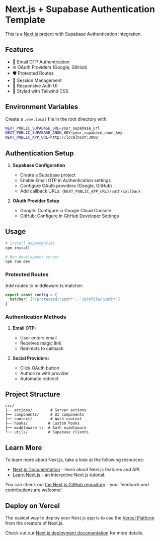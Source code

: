 # Next.js + Supabase Authentication Template

This is a [Next.js](https://nextjs.org/) project with Supabase Authentication integration.

## Features

- 🔐 Email OTP Authentication
- 🌐 OAuth Providers (Google, GitHub)
- 🛡️ Protected Routes
- 🔄 Session Management
- 📱 Responsive Auth UI
- 🎨 Styled with Tailwind CSS

## Environment Variables

Create a `.env.local` file in the root directory with:

```bash
NEXT_PUBLIC_SUPABASE_URL=your_supabase_url
NEXT_PUBLIC_SUPABASE_ANON_KEY=your_supabase_anon_key
NEXT_PUBLIC_APP_URL=http://localhost:3000
```

## Authentication Setup

1. **Supabase Configuration**
   - Create a Supabase project
   - Enable Email OTP in Authentication settings
   - Configure OAuth providers (Google, GitHub)
   - Add callback URLs: `{NEXT_PUBLIC_APP_URL}/auth/callback`

2. **OAuth Provider Setup**
   - Google: Configure in Google Cloud Console
   - GitHub: Configure in GitHub Developer Settings

## Usage

```bash
# Install dependencies
npm install

# Run development server
npm run dev
```

### Protected Routes

Add routes to middleware.ts matcher:
```typescript
export const config = {
  matcher: ['/protected/:path*', '/profile/:path*']
}
```

### Authentication Methods

1. **Email OTP:**
   - User enters email
   - Receives magic link
   - Redirects to callback

2. **Social Providers:**
   - Click OAuth button
   - Authorize with provider
   - Automatic redirect

## Project Structure

```
src/
├── actions/        # Server actions
├── components/     # UI components
├── context/        # Auth context
├── hooks/         # Custom hooks
├── middleware.ts  # Auth middleware
└── utils/         # Supabase clients
```

## Learn More

To learn more about Next.js, take a look at the following resources:

- [Next.js Documentation](https://nextjs.org/docs) - learn about Next.js features and API.
- [Learn Next.js](https://nextjs.org/learn) - an interactive Next.js tutorial.

You can check out [the Next.js GitHub repository](https://github.com/vercel/next.js/) - your feedback and contributions are welcome!

## Deploy on Vercel

The easiest way to deploy your Next.js app is to use the [Vercel Platform](https://vercel.com/new?utm_medium=default-template&filter=next.js&utm_source=create-next-app&utm_campaign=create-next-app-readme) from the creators of Next.js.

Check out our [Next.js deployment documentation](https://nextjs.org/docs/deployment) for more details.
